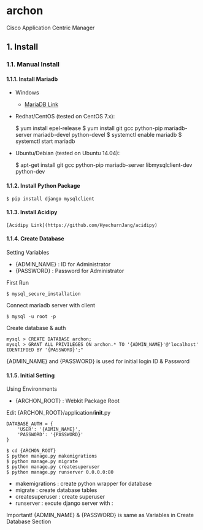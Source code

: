 # archon
Cisco Application Centric Manager

## 1. Install

### 1.1. Manual Install

#### 1.1.1. Install Mariadb

* Windows
	
    * [MariaDB Link](https://downloads.mariadb.org/interstitial/mariadb-10.1.14/winx64-packages/mariadb-10.1.14-winx64.msi/from/http%3A//ftp.utexas.edu/mariadb/)

* Redhat/CentOS (tested on CentOS 7.x):
	
	$ yum install epel-release
	$ yum install git gcc python-pip mariadb-server mariadb-devel python-devel
	$ systemctl enable mariadb
	$ systemctl start mariadb

* Ubuntu/Debian (tested on Ubuntu 14.04): 

	$ apt-get install git gcc python-pip mariadb-server libmysqlclient-dev python-dev

#### 1.1.2. Install Python Package 

	$ pip install django mysqlclient

#### 1.1.3. Install Acidipy

	[Acidipy Link](https://github.com/HyechurnJang/acidipy)

#### 1.1.4. Create Database

Setting Variables
* {ADMIN_NAME} : ID for Administrator
* {PASSWORD} : Password for Administrator

First Run

	$ mysql_secure_installation

Connect mariadb server with client

	$ mysql -u root -p

Create database & auth

	mysql > CREATE DATABASE archon;
	mysql > GRANT ALL PRIVILEGES ON archon.* TO '{ADMIN_NAME}'@'localhost' IDENTIFIED BY '{PASSWORD}';"
	
{ADMIN_NAME} and {PASSWORD} is used for initial login ID & Password

#### 1.1.5. Initial Setting

Using Environments
* {ARCHON_ROOT} : Webkit Package Root

Edit {ARCHON_ROOT}/application/__init__.py


	DATABASE_AUTH = {
		'USER': '{ADMIN_NAME}',
		'PASSWORD': '{PASSWORD}'
	}

	$ cd {ARCHON_ROOT}
	$ python manage.py makemigrations
	$ python manage.py migrate
	$ python manage.py createsuperuser
	$ python manage.py runserver 0.0.0.0:80

* makemigrations : create python wrapper for database
* migrate : create database tables
* createsuperuser : create superuser
* runserver : excute django server with <Accept Address>:<Listening Port>

Important! {ADMIN_NAME} & {PASSWORD} is same as Variables in Create Database Section
